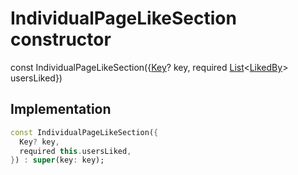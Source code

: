 


# IndividualPageLikeSection constructor






const
IndividualPageLikeSection(\{[Key](https://api.flutter.dev/flutter/foundation/Key-class.html)? key, required [List](https://api.flutter.dev/flutter/dart-core/List-class.html)&lt;[LikedBy](../../models_post_post_model/LikedBy-class.md)> usersLiked})





## Implementation

```dart
const IndividualPageLikeSection({
  Key? key,
  required this.usersLiked,
}) : super(key: key);
```







